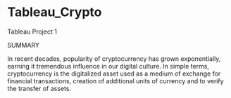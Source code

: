 # Tableau_Crypto
Tableau Project 1

SUMMARY

In recent decades, popularity of cryptocurrency has grown exponentially, earning it tremendous influence in our digital culture. In simple terms, cryptocurrency is the digitalized asset used as a medium of exchange for financial transactions, creation of additional units of currency and to verify the transfer of assets. 

